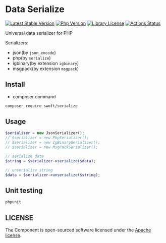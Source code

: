 # Data Serialize

[![Latest Stable Version](http://img.shields.io/packagist/v/swoft/serialize.svg)](https://packagist.org/packages/swoft/serialize)
[![Php Version](https://img.shields.io/badge/php-%3E=7.1-brightgreen.svg?maxAge=2592000)](https://secure.php.net/)
[![Library License](https://img.shields.io/hexpm/l/plug.svg?maxAge=2592000)](https://github.com/swoft-cloud/swoft-serialize/blob/master/LICENSE)
[![Actions Status](https://github.com/swoft-cloud/swoft-serialize/workflows/Unit-tests/badge.svg)](https://github.com/swoft-cloud/swoft-serialize/actions)

Universal data serializer for PHP

Serializers:

- json(by `json_encode`)
- php(by `serialize`)
- igbinary(by extension `igbinary`)
- msgpack(by extension `msgpack`)

## Install

- composer command

```bash
composer require swoft/serialize
```

## Usage

```php
$serializer = new JsonSerializer();
// $serializer = new PhpSerializer();
// $serializer = new IgBinarySerializer();
// $serializer = new MsgPackSerializer();

// serialize data
$string = $serializer->serialize($data);

// unserialize string
$data = $serializer->unserialize($string);
```

## Unit testing

```bash
phpunit 
```

## LICENSE

The Component is open-sourced software licensed under the [Apache license](LICENSE).

